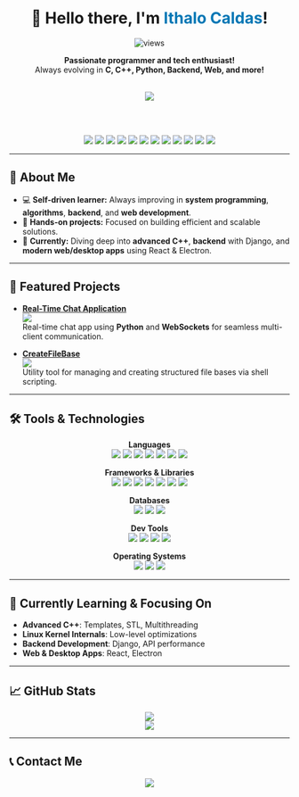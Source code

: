 <div align="center">
  
  <h1>👋 Hello there, I'm <span style="color:#0077B5">Ithalo Caldas</span>!</h1>
  
  <img src="https://komarev.com/ghpvc/?username=i4b2c" alt="views" />
  
  <p>
    <b>Passionate programmer and tech enthusiast!</b> <br>
    Always evolving in <b>C, C++, Python, Backend, Web, and more!</b>
  </p>

  <br>
  
  <!-- Social links -->
  <a href="https://www.linkedin.com/in/ithalo-barbosa-caldas-a65218246/">
    <img src="https://img.shields.io/badge/LinkedIn-0077B5?style=for-the-badge&logo=linkedin&logoColor=white"/>
  </a>
  
  <br><br>
  
  <!-- Main Tech Stack -->
  <div align="center">
    <img src="https://img.shields.io/badge/C-00599C?style=for-the-badge&logo=c&logoColor=white"/>
    <img src="https://img.shields.io/badge/C++-00599C?style=for-the-badge&logo=c%2B%2B&logoColor=white"/>
    <img src="https://img.shields.io/badge/Python-3776AB?style=for-the-badge&logo=python&logoColor=white"/>
    <img src="https://img.shields.io/badge/Django-092E20?style=for-the-badge&logo=django&logoColor=white"/>
    <img src="https://img.shields.io/badge/React-20232A?style=for-the-badge&logo=react&logoColor=61DAFB"/>
    <img src="https://img.shields.io/badge/JavaScript-F7DF1E?style=for-the-badge&logo=javascript&logoColor=black"/>
    <img src="https://img.shields.io/badge/HTML5-E34F26?style=for-the-badge&logo=html5&logoColor=white"/>
    <img src="https://img.shields.io/badge/CSS3-1572B6?style=for-the-badge&logo=css3&logoColor=white"/>
    <img src="https://img.shields.io/badge/Electron-47848F?style=for-the-badge&logo=electron&logoColor=white"/>
    <img src="https://img.shields.io/badge/PostgreSQL-336791?style=for-the-badge&logo=postgresql&logoColor=white"/>
    <img src="https://img.shields.io/badge/SQL-003B57?style=for-the-badge&logo=sqlite&logoColor=white"/>
    <img src="https://img.shields.io/badge/Shell_Script-4EAA25?style=for-the-badge&logo=gnu-bash&logoColor=white"/>
  </div>
</div>

---

## 🚀 About Me

- 💻 **Self-driven learner:** Always improving in **system programming**, **algorithms**, **backend**, and **web development**.
- 🔧 **Hands-on projects:** Focused on building efficient and scalable solutions.
- 🎯 **Currently:** Diving deep into **advanced C++**, **backend** with Django, and **modern web/desktop apps** using React & Electron.

---

## 📂 Featured Projects

- [**Real-Time Chat Application**](https://github.com/i4b2c/Real-Time-Chat-Application)  
  <img src="https://img.shields.io/badge/Python-3776AB?style=flat-square&logo=python&logoColor=white"/>  
  Real-time chat app using **Python** and **WebSockets** for seamless multi-client communication.

- [**CreateFileBase**](https://github.com/i4b2c/createFileBase)  
  <img src="https://img.shields.io/badge/Shell_Script-4EAA25?style=flat-square&logo=gnu-bash&logoColor=white"/>  
  Utility tool for managing and creating structured file bases via shell scripting.

---

## 🛠️ Tools & Technologies

<div align="center">

**Languages**  
<img src="https://img.shields.io/badge/C-00599C?style=flat-square&logo=c&logoColor=white"/>
<img src="https://img.shields.io/badge/C++-00599C?style=flat-square&logo=c%2B%2B&logoColor=white"/>
<img src="https://img.shields.io/badge/Python-3776AB?style=flat-square&logo=python&logoColor=white"/>
<img src="https://img.shields.io/badge/Shell_Script-4EAA25?style=flat-square&logo=gnu-bash&logoColor=white"/>
<img src="https://img.shields.io/badge/JavaScript-F7DF1E?style=flat-square&logo=javascript&logoColor=black"/>
<img src="https://img.shields.io/badge/HTML5-E34F26?style=flat-square&logo=html5&logoColor=white"/>
<img src="https://img.shields.io/badge/CSS3-1572B6?style=flat-square&logo=css3&logoColor=white"/>

**Frameworks & Libraries**  
<img src="https://img.shields.io/badge/React-20232A?style=flat-square&logo=react&logoColor=61DAFB"/>
<img src="https://img.shields.io/badge/Django-092E20?style=flat-square&logo=django&logoColor=white"/>
<img src="https://img.shields.io/badge/Flask-000000?style=flat-square&logo=flask&logoColor=white"/>
<img src="https://img.shields.io/badge/Pygame-000000?style=flat-square&logo=pygame&logoColor=white"/>
<img src="https://img.shields.io/badge/Ursina-000000?style=flat-square&logo=python&logoColor=white"/>
<img src="https://img.shields.io/badge/Electron-47848F?style=flat-square&logo=electron&logoColor=white"/>
<img src="https://img.shields.io/badge/OpenGL-5586A4?style=flat-square&logo=opengl&logoColor=white"/>

**Databases**  
<img src="https://img.shields.io/badge/PostgreSQL-336791?style=flat-square&logo=postgresql&logoColor=white"/>
<img src="https://img.shields.io/badge/SQLite-003B57?style=flat-square&logo=sqlite&logoColor=white"/>
<img src="https://img.shields.io/badge/SQL-003B57?style=flat-square&logo=sqlite&logoColor=white"/>

**Dev Tools**  
<img src="https://img.shields.io/badge/Vim-019733?style=flat-square&logo=vim&logoColor=white"/>
<img src="https://img.shields.io/badge/VS_Code-007ACC?style=flat-square&logo=visual-studio-code&logoColor=white"/>
<img src="https://img.shields.io/badge/Git-F05032?style=flat-square&logo=git&logoColor=white"/>
<img src="https://img.shields.io/badge/Docker-2496ED?style=flat-square&logo=docker&logoColor=white"/>

**Operating Systems**  
<img src="https://img.shields.io/badge/Linux-FCC624?style=flat-square&logo=linux&logoColor=black"/>
<img src="https://img.shields.io/badge/Ubuntu-E95420?style=flat-square&logo=ubuntu&logoColor=white"/>
<img src="https://img.shields.io/badge/Arch_Linux-1793D1?style=flat-square&logo=arch-linux&logoColor=white"/>

</div>

---

## 🌱 Currently Learning & Focusing On

- **Advanced C++**: Templates, STL, Multithreading  
- **Linux Kernel Internals**: Low-level optimizations  
- **Backend Development**: Django, API performance  
- **Web & Desktop Apps**: React, Electron

---

## 📈 GitHub Stats

<div align="center">
  <img src="https://github-readme-stats.vercel.app/api?username=i4b2c&show_icons=true&theme=radical"/>
  <br>
  <a href="https://github.com/anuraghazra/github-readme-stats">
    <img src="https://github-readme-stats.vercel.app/api/top-langs/?username=i4b2c&layout=donut"/>
  </a>
</div>

---

## 📞 Contact Me

<div align="center">
  <a href="https://www.linkedin.com/in/ithalo-barbosa-caldas-a65218246/">
    <img src="https://img.shields.io/badge/LinkedIn-0077B5?style=for-the-badge&logo=linkedin&logoColor=white"/>
  </a>
</div>
